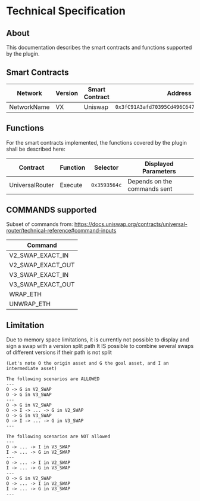 # Technical Specification

## About

This documentation describes the smart contracts and functions supported by the plugin.

## Smart Contracts

|  Network | Version | Smart Contract | Address |
|   ----   |   ---   |      ----      |   ---   |
| NetworkName   | VX  | Uniswap  | `0x3fC91A3afd70395Cd496C647d5a6CC9D4B2b7FAD` |

## Functions

For the smart contracts implemented, the functions covered by the plugin shall be described here:

|Contract |    Function   | Selector  | Displayed Parameters |
|   ---   |    ---        | ---       | --- |
|UniversalRouter  | Execute           | `0x3593564c` | Depends on the commands sent |

## COMMANDS supported

Subset of commands from:
https://docs.uniswap.org/contracts/universal-router/technical-reference#command-inputs

| Command |
| ---- |
| V2_SWAP_EXACT_IN | 
| V2_SWAP_EXACT_OUT |
| V3_SWAP_EXACT_IN |
| V3_SWAP_EXACT_OUT |
| WRAP_ETH |
| UNWRAP_ETH |

## Limitation

Due to memory space limitations, it is currently not possible to display and sign a swap with a version split path
It IS possible to combine several swaps of different versions if their path is not split
```
(Let's note O the origin asset and G the goal asset, and I an intermediate asset)

The following scenarios are ALLOWED
--- 
O -> G in V2_SWAP
O -> G in V3_SWAP
---
O -> G in V2_SWAP
O -> I -> ... -> G in V2_SWAP
O -> G in V3_SWAP
O -> I -> ... -> G in V3_SWAP
---

The following scenarios are NOT allowed
---
O -> ... -> I in V3_SWAP
I -> ... -> G in V2_SWAP
---
O -> ... -> I in V2_SWAP
I -> ... -> G in V3_SWAP
---
O -> G in V2_SWAP
O -> ... -> I in V2_SWAP
I -> ... -> G in V3_SWAP
---
```
